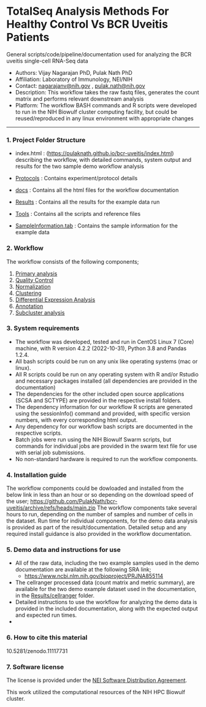 # TotalSeq Analysis Methods For Healthy Control Vs BCR Uveitis Patients
General scripts/code/pipeline/documentation used for analyzing the BCR uveitis single-cell RNA-Seq data

- Authors: Vijay Nagarajan PhD, Pulak Nath PhD
- Affiliation: Laboratory of Immunology, NEI/NIH
- Contact: nagarajanv@nih.gov , pulak.nath@nih.gov
- Description: This workflow takes the raw fastq files, generates the count matrix and performs relevant downstream analysis
- Platform: The workflow BASH commands and R scripts were developed to run in the NIH Biowulf cluster computing facility, but could be reused/reproduced in any linux environment with appropriate changes
-------------------------

### 1. Project Folder Structure

- index.html : (https://pulaknath.github.io/bcr-uveitis/index.html) describing the workflow, with detailed commands, system output and results for the two sample demo workflow analysis
- [Protocols](Protocols) : Contains experiment/protocol details
- [docs](docs) : Contains all the html files for the workflow documentation
- [Results](Results) : Contains all the results for the example data run
- [Tools](Tools) : Contains all the scripts and reference files
- [SampleInformation.tab](SampleInformation.tab) : Contains the sample information for the example data


  [407cfcf7]: https://effective-robot-f7fafb1a.pages.github.io/ "Uveitis TotalSeq Workflow"


### 2. Workflow
The workflow consists of the following components;

1. [Primary analysis](https://pulaknath.github.io/bcr-uveitis/primary-analysis.html)
2. [Quality Control](https://pulaknath.github.io/bcr-uveitis/qualityControl.html)
3. [Normalization](https://pulaknath.github.io/bcr-uveitis/normalization.html)
4. [Clustering](https://pulaknath.github.io/bcr-uveitis/clustering.html)
5. [Differential Expression Analysis](https://pulaknath.github.io/bcr-uveitis/differential.html)
6. [Annotation](https://pulaknath.github.io/bcr-uveitis/annotation.html)
7. [Subcluster analysis](https://github.com/PulakNath/bcr-uveitis/blob/main/Tools/subcluster.R)

### 3. System requirements
- The workflow was developed, tested and run in CentOS Linux 7 (Core) machine, with R version 4.2.2 (2022-10-31), Python 3.8 and Pandas 1.2.4.
- All bash scripts could be run on any unix like operating systems (mac or linux).
- All R scripts could be run on any operating system with R and/or Rstudio and necessary packages installed (all dependencies are provided in the documentation)
- The dependencies for the other included open source applications (SCSA and SCTYPE) are provided in the respective install folders.
- The dependency information for our workflow R scripts are generated using the sessionInfo() command and provided, with specific version numbers, with every corresponding html output.
- Any dependency for our workflow bash scripts are documented in the respective scripts.
- Batch jobs were run using the NIH Biowulf Swarm scripts, but commands for individual jobs are provided in the swarm text file for use with serial job submissions.
- No non-standard hardware is required to run the workflow components.

### 4. Installation guide
The workflow components could be dowloaded and installed from the below link in less than an hour or so depending on the download speed of the user;
https://github.com/PulakNath/bcr-uveitis/archive/refs/heads/main.zip
The workflow components take several hours to run, depending on the number of samples and number of cells in the dataset. Run time for individual components, for the demo data analysis is provided as part of the result/documentation. Detailed setup and any required install guidance is also provided in the workflow documentation.

### 5. Demo data and instructions for use
- All of the raw data, including the two example samples used in the demo documentation are available at the following SRA link;
  - https://www.ncbi.nlm.nih.gov/bioproject/PRJNA855114
- The cellranger processed data (count matrix and metric summary), are available for the two demo example dataset used in the documentation, in the [Results/cellranger](Results/cellranger) folder.
- Detailed instructions to use the workflow for analyzing the demo data is provided in the included documentation, along with the expected output and expected run times.
- 
### 6. How to cite this material
10.5281/zenodo.11117731

### 7. Software license
The license is provided under the [NEI Software Distribution Agreement](LICENSE).

This work utilized the computational resources of the NIH HPC Biowulf cluster.
